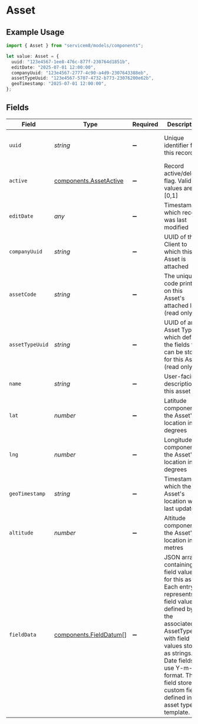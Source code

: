 # Asset

## Example Usage

```typescript
import { Asset } from "servicem8/models/components";

let value: Asset = {
  uuid: "123e4567-1ee8-476c-877f-230764d1851b",
  editDate: "2025-07-01 12:00:00",
  companyUuid: "123e4567-2777-4c90-a4d9-2307643388eb",
  assetTypeUuid: "123e4567-5707-4732-b773-23076200e62b",
  geoTimestamp: "2025-07-01 12:00:00",
};
```

## Fields

| Field                                                                                                                                                                                                                                                                  | Type                                                                                                                                                                                                                                                                   | Required                                                                                                                                                                                                                                                               | Description                                                                                                                                                                                                                                                            | Example                                                                                                                                                                                                                                                                |
| ---------------------------------------------------------------------------------------------------------------------------------------------------------------------------------------------------------------------------------------------------------------------- | ---------------------------------------------------------------------------------------------------------------------------------------------------------------------------------------------------------------------------------------------------------------------- | ---------------------------------------------------------------------------------------------------------------------------------------------------------------------------------------------------------------------------------------------------------------------- | ---------------------------------------------------------------------------------------------------------------------------------------------------------------------------------------------------------------------------------------------------------------------- | ---------------------------------------------------------------------------------------------------------------------------------------------------------------------------------------------------------------------------------------------------------------------- |
| `uuid`                                                                                                                                                                                                                                                                 | *string*                                                                                                                                                                                                                                                               | :heavy_minus_sign:                                                                                                                                                                                                                                                     | Unique identifier for this record                                                                                                                                                                                                                                      | 123e4567-1ee8-476c-877f-230764d1851b                                                                                                                                                                                                                                   |
| `active`                                                                                                                                                                                                                                                               | [components.AssetActive](../../models/components/assetactive.md)                                                                                                                                                                                                       | :heavy_minus_sign:                                                                                                                                                                                                                                                     | Record active/deleted flag.  Valid values are [0,1]                                                                                                                                                                                                                    |                                                                                                                                                                                                                                                                        |
| `editDate`                                                                                                                                                                                                                                                             | *any*                                                                                                                                                                                                                                                                  | :heavy_minus_sign:                                                                                                                                                                                                                                                     | Timestamp at which record was last modified                                                                                                                                                                                                                            | 2025-07-01 12:00:00                                                                                                                                                                                                                                                    |
| `companyUuid`                                                                                                                                                                                                                                                          | *string*                                                                                                                                                                                                                                                               | :heavy_minus_sign:                                                                                                                                                                                                                                                     | UUID of the Client to which this Asset is attached                                                                                                                                                                                                                     | 123e4567-2777-4c90-a4d9-2307643388eb                                                                                                                                                                                                                                   |
| `assetCode`                                                                                                                                                                                                                                                            | *string*                                                                                                                                                                                                                                                               | :heavy_minus_sign:                                                                                                                                                                                                                                                     | The unique code printed on this Asset's attached label (read only)                                                                                                                                                                                                     |                                                                                                                                                                                                                                                                        |
| `assetTypeUuid`                                                                                                                                                                                                                                                        | *string*                                                                                                                                                                                                                                                               | :heavy_minus_sign:                                                                                                                                                                                                                                                     | UUID of an Asset Type which defines the fields that can be stored for this Asset (read only)                                                                                                                                                                           | 123e4567-5707-4732-b773-23076200e62b                                                                                                                                                                                                                                   |
| `name`                                                                                                                                                                                                                                                                 | *string*                                                                                                                                                                                                                                                               | :heavy_minus_sign:                                                                                                                                                                                                                                                     | User-facing description of this asset                                                                                                                                                                                                                                  |                                                                                                                                                                                                                                                                        |
| `lat`                                                                                                                                                                                                                                                                  | *number*                                                                                                                                                                                                                                                               | :heavy_minus_sign:                                                                                                                                                                                                                                                     | Latitude component of the Asset's location in degrees                                                                                                                                                                                                                  |                                                                                                                                                                                                                                                                        |
| `lng`                                                                                                                                                                                                                                                                  | *number*                                                                                                                                                                                                                                                               | :heavy_minus_sign:                                                                                                                                                                                                                                                     | Longitude component of the Asset's location in degrees                                                                                                                                                                                                                 |                                                                                                                                                                                                                                                                        |
| `geoTimestamp`                                                                                                                                                                                                                                                         | *string*                                                                                                                                                                                                                                                               | :heavy_minus_sign:                                                                                                                                                                                                                                                     | Timestamp at which the Asset's location was last updated                                                                                                                                                                                                               | 2025-07-01 12:00:00                                                                                                                                                                                                                                                    |
| `altitude`                                                                                                                                                                                                                                                             | *number*                                                                                                                                                                                                                                                               | :heavy_minus_sign:                                                                                                                                                                                                                                                     | Altitude component of the Asset's location in metres                                                                                                                                                                                                                   |                                                                                                                                                                                                                                                                        |
| `fieldData`                                                                                                                                                                                                                                                            | [components.FieldDatum](../../models/components/fielddatum.md)[]                                                                                                                                                                                                       | :heavy_minus_sign:                                                                                                                                                                                                                                                     | JSON array containing field values for this asset. Each entry represents a field value defined by the associated AssetType, with field values stored as strings. Date fields use Y-m-d format. This field stores all custom fields defined in the asset type template. |                                                                                                                                                                                                                                                                        |